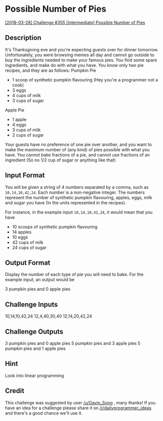 # Possible Number of Pies

[[2018-03-28] Challenge #355 [Intermediate] Possible Number of Pies](https://www.reddit.com/r/dailyprogrammer/comments/87rz8c/20180328_challenge_355_intermediate_possible/)

## Description

It's Thanksgiving eve and you're expecting guests over for dinner tomorrow. Unfortunately, you were browsing memes all day and cannot go outside to buy the ingredients needed to make your famous pies. You find some spare ingredients, and make do with what you have. You know only two pie recipes, and they are as follows:
Pumpkin Pie

- 1 scoop of synthetic pumpkin flavouring (Hey you're a programmer not a cook)
- 3 eggs
- 4 cups of milk
- 3 cups of sugar

Apple Pie

- 1 apple
- 4 eggs
- 3 cups of milk
- 2 cups of sugar

Your guests have no preference of one pie over another, and you want to make the maximum number of (any kind) of pies possible with what you have. You cannot bake fractions of a pie, and cannot use fractions of an ingredient (So no 1/2 cup of sugar or anything like that)

## Input Format

You will be given a string of 4 numbers separated by a comma, such as `10,14,10,42,24`. Each number is a non-negative integer. The numbers represent the number of synthetic pumpkin flavouring, apples, eggs, milk and sugar you have (In the units represented in the recipes).

For instance, in the example input `10,14,10,42,24`, it would mean that you have

- 10 scoops of synthetic pumpkin flavouring
- 14 apples
- 10 eggs
- 42 cups of milk
- 24 cups of sugar

## Output Format

Display the number of each type of pie you will need to bake. For the example input, an output would be

3 pumpkin pies and 0 apple pies

## Challenge Inputs

10,14,10,42,24
12,4,40,30,40
12,14,20,42,24

## Challenge Outputs

3 pumpkin pies and 0 apple pies
5 pumpkin pies and 3 apple pies
5 pumpkin pies and 1 apple pies

## Hint

Look into linear programming

## Credit

This challenge was suggested by user [/u/Gavin_Song](https://www.reddit.com/u/Gavin_Song)
, many thanks! If you have an idea for a challenge please share it on [/r/dailyprogrammer_ideas](https://www.reddit.com/r/dailyprogrammer_ideas) and there's a good chance we'll use it.